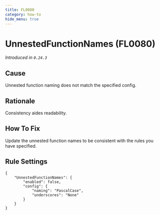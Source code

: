 ```yaml
---
title: FL0080
category: how-to
hide_menu: true
---
```


# UnnestedFunctionNames (FL0080)

*Introduced in `0.24.3`*

## Cause

Unnested function naming does not match the specified config.

## Rationale

Consistency aides readability.

## How To Fix

Update the unnested function names to be consistent with the rules you have specified.

## Rule Settings

    {
        "UnnestedFunctionNames": {
            "enabled": false,
            "config": {
                "naming": "PascalCase",
                "underscores": "None"
            }
        }
    }